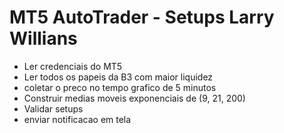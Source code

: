 # MT5 AutoTrader - Setups Larry Willians

* Ler credenciais do MT5
* Ler todos os papeis da B3 com maior liquidez
* coletar o preco no tempo grafico de 5 minutos
* Construir medias moveis exponenciais de (9, 21, 200)
* Validar setups
* enviar notificacao em tela